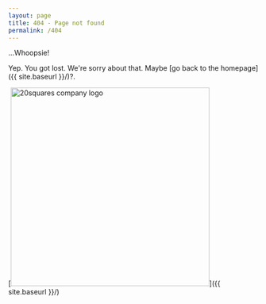 ```yaml
---
layout: page
title: 404 - Page not found
permalink: /404
---
```


...Whoopsie! 

Yep. You got lost. We're sorry about that. Maybe [go back to the homepage]({{ site.baseurl }}/)?.

[<img src="{{ site.baseurl }}/images/logoplex.svg" alt="20squares company logo" style="width: 400px;"/>]({{ site.baseurl }}/)